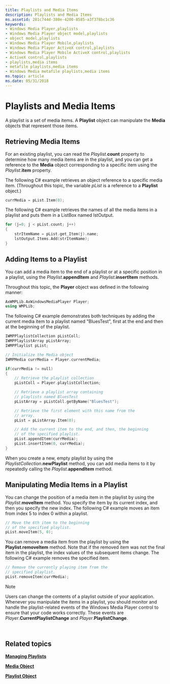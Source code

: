 ```yaml
---
title: Playlists and Media Items
description: Playlists and Media Items
ms.assetid: 281c744d-380e-4200-8585-a3f378bc1c36
keywords:
- Windows Media Player,playlists
- Windows Media Player object model,playlists
- object model,playlists
- Windows Media Player Mobile,playlists
- Windows Media Player ActiveX control,playlists
- Windows Media Player Mobile ActiveX control,playlists
- ActiveX control,playlists
- playlists,media items
- metafile playlists,media items
- Windows Media metafile playlists,media items
ms.topic: article
ms.date: 05/31/2018
---
```


# Playlists and Media Items

A playlist is a set of media items. A **Playlist** object can manipulate the **Media** objects that represent those items.

## Retrieving Media Items

For an existing playlist, you can read the *Playlist*.**count** property to determine how many media items are in the playlist, and you can get a reference to the **Media** object corresponding to a specific item using the *Playlist*.**item** property.

The following C# example retrieves an object reference to a specific media item. (Throughout this topic, the variable *pList* is a reference to a **Playlist** object.)


```C++
currMedia = pList.Item(0);

```



The following C# example retrieves the names of all the media items in a playlist and puts them in a ListBox named lstOutput.


```C++
for (j=0; j < pList.count; j++)
{
    strItemName = pList.get_Item(j).name;
    lstOutput.Items.Add(strItemName);
}

```



## Adding Items to a Playlist

You can add a media item to the end of a playlist or at a specific position in a playlist, using the *Playlist*.**appendItem** and *Playlist*.**insertItem** methods.

Throughout this topic, the **Player** object was defined in the following manner:


```C++
AxWMPLib.AxWindowsMediaPlayer Player;
using WMPLib;

```



The following C# example demonstrates both techniques by adding the current media item to a playlist named "BluesTest", first at the end and then at the beginning of the playlist.


```C++
IWMPPlaylistCollection pListColl;
IWMPPlaylistArray pListArray;
IWMPPlaylist pList;

// Initialize the Media object
IWMPMedia currMedia = Player.currentMedia;

if(currMedia != null)
{
    // Retrieve the playlist collection
    pListColl = Player.playlistCollection;

    // Retrieve a playlist array containing
    // playlists named BluesTest
    pListArray = pListColl.getByName("BluesTest");

    // Retrieve the first element with this name from the
    // array.
    pList = pListArray.Item(0);

    // Add the current item to the end, and then, the beginning
    // of the specified playlist.
    pList.appendItem(currMedia);
    pList.insertItem(0, currMedia);
}

```



When you create a new, empty playlist by using the *PlaylistCollection*.**newPlaylist** method, you can add media items to it by repeatedly calling the *Playlist*.**appendItem** method.

## Manipulating Media Items in a Playlist

You can change the position of a media item in the playlist by using the *Playlist*.**moveItem** method. You specify the item by its current index, and then you specify the new index. The following C# example moves an item from index 5 to index 0 within a playlist.


```C++
// Move the 6th item to the beginning
// of the specified playlist.
pList.moveItem(5, 0);

```



You can remove a media item from the playlist by using the **Playlist**.**removeItem** method. Note that if the removed item was not the final item in the playlist, the index values of the subsequent items change. The following C# example removes the specified item.


```C++
// Remove the currently playing item from the
// specified playlist.
pList.removeItem(currMedia);

```



> [!Note]  
> Users can change the contents of a playlist outside of your application. Whenever you manipulate the items in a playlist, you should monitor and handle the playlist-related events of the Windows Media Player control to ensure that your code works correctly. These events are *Player*.**CurrentPlaylistChange** and *Player*.**PlaylistChange**.

 

## Related topics

<dl> <dt>

[**Managing Playlists**](managing-playlists.md)
</dt> <dt>

[**Media Object**](media-object.md)
</dt> <dt>

[**Playlist Object**](playlist-object.md)
</dt> </dl>

 

 




